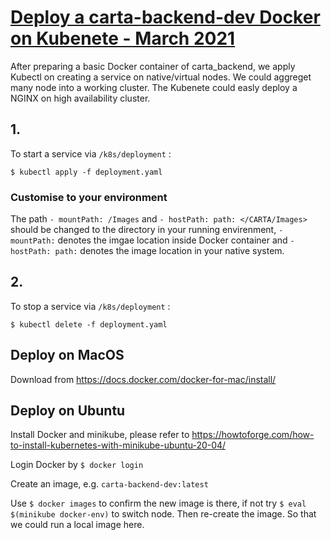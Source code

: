 # <span style="text-decoration:underline;">Deploy a carta-backend-dev Docker on Kubenete - March 2021</span>

After preparing a basic Docker container of carta_backend, we apply Kubectl on creating a service on native/virtual nodes. We could aggreget many node into a working cluster. The Kubenete could easly deploy a NGINX on high availability cluster.

## 1.
To start a service via `/k8s/deployment` :
```
$ kubectl apply -f deployment.yaml
```
### Customise to your environment
The path `- mountPath: /Images` and `- hostPath: path: </CARTA/Images>` should be changed to the directory in your running envirenment, `- mountPath:` denotes the imgae location inside Docker container and `- hostPath: path:` denotes the image location in your native system.

## 2.
To stop a service via `/k8s/deployment` :
```
$ kubectl delete -f deployment.yaml
```

## Deploy on MacOS
Download from https://docs.docker.com/docker-for-mac/install/

## Deploy on Ubuntu
Install Docker and minikube, please refer to https://howtoforge.com/how-to-install-kubernetes-with-minikube-ubuntu-20-04/

Login Docker by `$ docker login`

Create an image, e.g. `carta-backend-dev:latest`

Use `$ docker images` to confirm the new image is there, if not try `$ eval $(minikube docker-env)` to switch node.
Then re-create the image. So that we could run a local image here.
